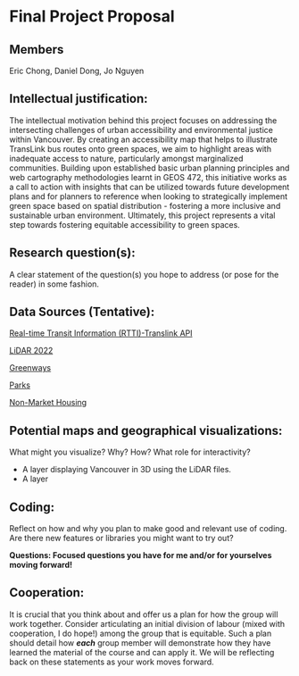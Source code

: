 # Final Project Proposal
## Members
Eric Chong, Daniel Dong, Jo Nguyen

## Intellectual justification:  

The intellectual motivation behind this project focuses on addressing the intersecting challenges of urban accessibility and environmental justice within Vancouver. By creating an accessibility map that helps to illustrate TransLink bus routes onto green spaces, we aim to highlight areas with inadequate access to nature, particularly amongst marginalized communities. Building upon established basic urban planning principles and web cartography methodologies learnt in GEOS 472, this initiative works as a call to action with insights that can be utilized towards future development plans and for planners to reference when looking to strategically implement green space based on spatial distribution - fostering a more inclusive and sustainable urban environment. Ultimately, this project represents a vital step towards fostering equitable accessibility to green spaces.

## Research question(s):  
A clear statement of the question(s) you hope to address (or pose for the reader) in some fashion.

## Data Sources (Tentative):  

[Real-time Transit Information (RTTI)-Translink API](https://www.translink.ca/about-us/doing-business-with-translink/app-developer-resources/rtti)

[LiDAR 2022](https://opendata.vancouver.ca/explore/dataset/lidar-2022/information/)

[Greenways](https://opendata.vancouver.ca/explore/dataset/greenways/information/?location=14,49.25169,-123.13447)

[Parks](https://opendata.vancouver.ca/explore/dataset/parks-polygon-representation/map/?location=13,49.2524,-123.11717)

[Non-Market Housing](https://opendata.vancouver.ca/explore/dataset/non-market-housing/map/?location=14,49.25613,-123.11747)

## Potential maps and geographical visualizations:  
What might you visualize? Why? How? What role for interactivity?

- A layer displaying Vancouver in 3D using the LiDAR files.
- A layer 

## Coding:  
Reflect on how and why you plan to make good and relevant use of coding. Are there new features or libraries you might want to try out?

**Questions:  Focused questions you have for me and/or for yourselves moving forward!**

## Cooperation:  
It is crucial that you think about and offer us a plan for how the group will work together. Consider articulating an initial division of labour (mixed with cooperation, I do hope!) among the group that is equitable. Such a plan should detail how  _**each**_  group member will demonstrate how they have learned the material of the course and can apply it. We will be reflecting back on these statements as your work moves forward. 
